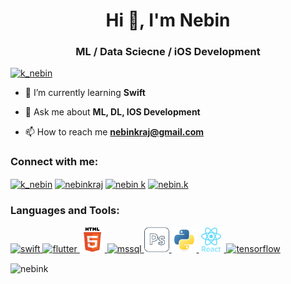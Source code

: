 <h1 align="center">Hi 👋, I'm Nebin</h1>
<h3 align="center">ML / Data Sciecne / iOS Development</h3>


<p align="left"> <a href="https://twitter.com/k_nebin" target="blank"><img src="https://img.shields.io/twitter/follow/k_nebin?logo=twitter&style=for-the-badge" alt="k_nebin" /></a> </p>

- 🌱 I’m currently learning **Swift**

- 💬 Ask me about **ML, DL, IOS Development**

- 📫 How to reach me **nebinkraj@gmail.com**


<h3 align="left">Connect with me:</h3>
<p align="left">
<a href="https://twitter.com/k_nebin" target="blank"><img align="center" src="https://raw.githubusercontent.com/rahuldkjain/github-profile-readme-generator/master/src/images/icons/Social/twitter.svg" alt="k_nebin" height="30" width="40" /></a>
<a href="https://linkedin.com/in/nebinkraj" target="blank"><img align="center" src="https://raw.githubusercontent.com/rahuldkjain/github-profile-readme-generator/master/src/images/icons/Social/linked-in-alt.svg" alt="nebinkraj" height="30" width="40" /></a>
<a href="https://fb.com/nebin k" target="blank"><img align="center" src="https://raw.githubusercontent.com/rahuldkjain/github-profile-readme-generator/master/src/images/icons/Social/facebook.svg" alt="nebin k" height="30" width="40" /></a>
<a href="https://instagram.com/nebin.k" target="blank"><img align="center" src="https://raw.githubusercontent.com/rahuldkjain/github-profile-readme-generator/master/src/images/icons/Social/instagram.svg" alt="nebin.k" height="30" width="40" /></a>
</p>

<h3 align="left">Languages and Tools:</h3>
<p align="left"> <a href="https://aws.amazon.com" target="_blank" rel="noreferrer"> <img src="https://www.google.com/imgres?q=swift%20logo&imgurl=https%3A%2F%2Fcontent.gorillalogic.com%2Fimg%2F2017%2F02%2Fswift-og-1.png&imgrefurl=https%3A%2F%2Fgorillalogic.com%2Fblog%2Fswift-for-objective-c-programmers&docid=_QOxbA6W6wGo-M&tbnid=HSdVeE9a2L7euM&vet=12ahUKEwjGzMzBgOWOAxW_avUHHUrOEq8QM3oECBIQAA..i&w=1200&h=1200&hcb=2&ved=2ahUKEwjGzMzBgOWOAxW_avUHHUrOEq8QM3oECBIQAA" alt="swift" width="40" height="40"/> </a> <a href="https://flutter.dev" target="_blank" rel="noreferrer"> <img src="https://www.vectorlogo.zone/logos/flutterio/flutterio-icon.svg" alt="flutter" width="40" height="40"/> </a> <a href="https://www.w3.org/html/" target="_blank" rel="noreferrer"> <img src="https://raw.githubusercontent.com/devicons/devicon/master/icons/html5/html5-original-wordmark.svg" alt="html5" width="40" height="40"/> </a> <a href="https://www.microsoft.com/en-us/sql-server" target="_blank" rel="noreferrer"> <img src="https://www.svgrepo.com/show/303229/microsoft-sql-server-logo.svg" alt="mssql" width="40" height="40"/> </a> <a href="https://www.photoshop.com/en" target="_blank" rel="noreferrer"> <img src="https://raw.githubusercontent.com/devicons/devicon/master/icons/photoshop/photoshop-line.svg" alt="photoshop" width="40" height="40"/> </a> <a href="https://www.python.org" target="_blank" rel="noreferrer"> <img src="https://raw.githubusercontent.com/devicons/devicon/master/icons/python/python-original.svg" alt="python" width="40" height="40"/> </a> <a href="https://reactjs.org/" target="_blank" rel="noreferrer"> <img src="https://raw.githubusercontent.com/devicons/devicon/master/icons/react/react-original-wordmark.svg" alt="react" width="40" height="40"/> </a> <a href="https://www.tensorflow.org" target="_blank" rel="noreferrer"> <img src="https://www.vectorlogo.zone/logos/tensorflow/tensorflow-icon.svg" alt="tensorflow" width="40" height="40"/> </a> </p>

<p><img align="center" src="https://github-readme-streak-stats.herokuapp.com/?user=nebink&" alt="nebink" /></p>


